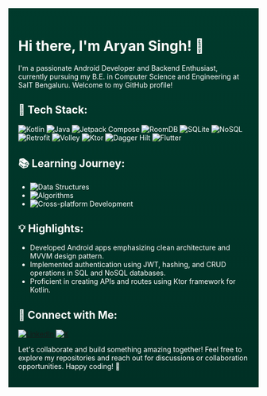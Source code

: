 <div style="background: linear-gradient(to top, #003025, #003A2C); padding: 20px; color: white;">
  
# Hi there, I'm Aryan Singh! 👋

I'm a passionate Android Developer and Backend Enthusiast, currently pursuing my B.E. in Computer Science and Engineering at SaIT Bengaluru. Welcome to my GitHub profile!

## 🚀 Tech Stack:
![Kotlin](https://img.shields.io/badge/Kotlin-Expert-orange?style=flat-square&logo=kotlin)
![Java](https://img.shields.io/badge/Java-Intermediate-yellow?style=flat-square&logo=java)
![Jetpack Compose](https://img.shields.io/badge/Jetpack%20Compose-Advanced-green?style=flat-square&logo=android)
![RoomDB](https://img.shields.io/badge/RoomDB-Medium-blue?style=flat-square&logo=android)
![SQLite](https://img.shields.io/badge/SQLite-Medium-blue?style=flat-square&logo=sqlite)
![NoSQL](https://img.shields.io/badge/NoSQL-Medium-blue?style=flat-square&logo=mongodb)
![Retrofit](https://img.shields.io/badge/Retrofit-Intermediate-yellow?style=flat-square&logo=android)
![Volley](https://img.shields.io/badge/Volley-Intermediate-yellow?style=flat-square&logo=android)
![Ktor](https://img.shields.io/badge/Ktor-Intermediate-yellow?style=flat-square&logo=kotlin)
![Dagger Hilt](https://img.shields.io/badge/Dagger%20Hilt-Intermediate-yellow?style=flat-square&logo=android)
![Flutter](https://img.shields.io/badge/Flutter-Exploring-lightgrey?style=flat-square&logo=flutter)

## 📚 Learning Journey:
- ![Data Structures](https://img.shields.io/badge/Data%20Structures-Diving%20In-blue?style=flat-square)
- ![Algorithms](https://img.shields.io/badge/Algorithms-Diving%20In-blue?style=flat-square)
- ![Cross-platform Development](https://img.shields.io/badge/Cross%20Platform-Exploring-lightgrey?style=flat-square)

## 💡 Highlights:
- Developed Android apps emphasizing clean architecture and MVVM design pattern.
- Implemented authentication using JWT, hashing, and CRUD operations in SQL and NoSQL databases.
- Proficient in creating APIs and routes using Ktor framework for Kotlin.

## 🔗 Connect with Me:
[![LinkedIn](https://img.shields.io/badge/LinkedIn-Connect-blue?style=flat-square&logo=linkedin)](https://www.linkedin.com/in/singhtwenty2)
[![X](https://img.shields.io/badge/X-Follow-blue?style=flat-square&logo=x)](https://x.com/singhtwenty2)

Let's collaborate and build something amazing together! Feel free to explore my repositories and reach out for discussions or collaboration opportunities. Happy coding! 🚀
